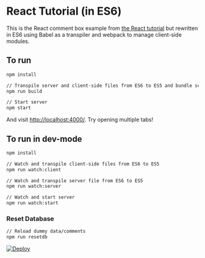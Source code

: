 # React Tutorial (in ES6)

This is the React comment box example from [the React tutorial](http://facebook.github.io/react/docs/tutorial.html) but rewritten in ES6 using Babel as a transpiler and webpack to manage client-side modules.

## To run

```sh
npm install

// Transpile server and client-side files from ES6 to ES5 and bundle scripts
npm run build

// Start server
npm start
```

And visit <http://localhost:4000/>. Try opening multiple tabs!

## To run in dev-mode

```sh
npm install

// Watch and transpile client-side files from ES6 to ES5
npm run watch:client

// Watch and transpile server file from ES6 to ES5
npm run watch:server

// Watch and start server
npm run watch:start
```

### Reset Database
```sh
// Reload dummy data/comments
npm run resetdb
```

[![Deploy](https://www.herokucdn.com/deploy/button.png)](https://heroku.com/deploy)
